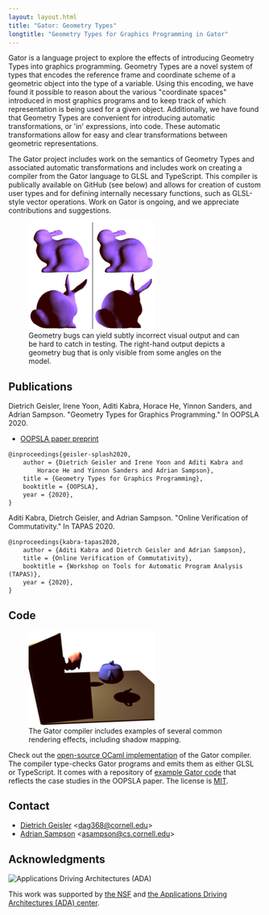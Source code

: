```yaml
---
layout: layout.html
title: "Gator: Geometry Types"
longtitle: "Geometry Types for Graphics Programming in Gator"
---
```

Gator is a language project to explore the effects of introducing Geometry Types into graphics programming.  Geometry Types are a novel system of types that encodes the reference frame and coordinate scheme of a geometric object into the type of a variable.  Using this encoding, we have found it possible to reason about the various "coordinate spaces" introduced in most graphics programs and to keep track of which representation is being used for a given object.  Additionally, we have found that Geometry Types are convenient for introducing automatic transformations, or 'in' expressions, into code.  These automatic transformations allow for easy and clear transformations between geometric representations.

The Gator project includes work on the semantics of Geometry Types and associated automatic transformations and includes work on creating a compiler from the Gator language to GLSL and TypeScript.  This compiler is publically available on GitHub (see below) and allows for creation of custom user types and for defining internally necessary functions, such as GLSL-style vector operations.  Work on Gator is ongoing, and we appreciate contributions and suggestions.

<figure>
  <img src="bunnies.png" style="width: 250px;">
  <figcaption>
    Geometry bugs can yield subtly incorrect visual output and can be hard to catch in testing.
    The right-hand output depicts a geometry bug that is only visible from some angles on the model.
  </figcaption>
</figure>

## Publications

Dietrich Geisler, Irene Yoon, Aditi Kabra, Horace He, Yinnon Sanders, and Adrian Sampson.
"Geometry Types for Graphics Programming."
In OOPSLA 2020.

<ul class="links">
  <li><a href="https://www.cs.cornell.edu/~asampson/media/papers/gator-oopsla2020-preprint.pdf" class="pdf">OOPSLA paper preprint</a></li>
</ul>

    @inproceedings{geisler-splash2020,
        author = {Dietrich Geisler and Irene Yoon and Aditi Kabra and
            Horace He and Yinnon Sanders and Adrian Sampson},
        title = {Geometry Types for Graphics Programming},
        booktitle = {OOPSLA},
        year = {2020},
    }

Aditi Kabra, Dietrch Geisler, and Adrian Sampson.
"Online Verification of Commutativity."
In TAPAS 2020.

    @inproceedings{kabra-tapas2020,
        author = {Aditi Kabra and Dietrch Geisler and Adrian Sampson},
        title = {Online Verification of Commutativity},
        booktitle = {Workshop on Tools for Automatic Program Analysis (TAPAS)},
        year = {2020},
    }

## Code

<figure>
  <img src="shadowmap.png" style="width: 250px;">
  <figcaption>
    The Gator compiler includes examples of several common rendering effects, including shadow mapping.
  </figcaption>
</figure>

Check out the [open-source OCaml implementation][gh] of the Gator compiler.
The compiler type-checks Gator programs and emits them as either GLSL or TypeScript.
It comes with a repository of [example Gator code][ex] that reflects the case studies in the OOPSLA paper.
The license is [MIT][].

[gh]: https://github.com/cucapra/gator
[ex]: https://github.com/cucapra/gator/tree/master/examples
[mit]: https://opensource.org/licenses/MIT
[gh]: https://github.com/cucapra/approx-vision

## Contact

* [Dietrich Geisler][dietrich] &lt;<dag368@cornell.edu>&gt;
* [Adrian Sampson][adrian] &lt;<asampson@cs.cornell.edu>&gt;

[dietrich]: https://www.cs.cornell.edu/~dgeisler/
[adrian]: http://www.cs.cornell.edu/~asampson/

## Acknowledgments

<img class="flair" src="/img/ada.png" style="width: 150px"
    alt="Applications Driving Architectures (ADA)">

This work was supported by [the NSF][nsf] and [the Applications Driving Architectures (ADA) center][ada].

[nsf]: https://www.nsf.gov
[ada]: https://adacenter.org
